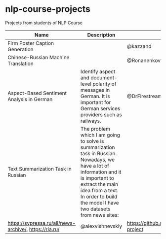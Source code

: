 # nlp-course-projects
Projects from students of NLP Course

|Name|Description|Team|Repository|
|----|-----------|----|----------|
|Firm Poster Caption Generation||@kazzand|https://github.com/kazzand/huaweiproject |
|Chinese-Russian Machine Translation||@RonanenkovN|https://github.com/RomanenkovN/HuaweiNLP |
|Aspect-Based Sentiment Analysis in German|Identify aspect and document-level polarity of messages in German. It is important for German services providers such as railways.|@DrFirestream|https://github.com/DrFirestream/NLP |
|Text Summarization Task in Russian|The problem which I am going to solve is summarization task in Russian. Nowadays, we have a lot of information and it is important to extract the main idea from a text. In order to build the model I have two datasets from news sites:
https://svpressa.ru/all/news-archive/, https://ria.ru/|@alexvishnevskiy|https://github.com/alexvishnevskiy/Huawei-project
